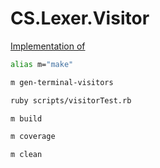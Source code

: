 # CS.Lexer.Visitor

[Implementation of]()

```bash
alias m="make"
```

```bash
m gen-terminal-visitors
```

```bash
ruby scripts/visitorTest.rb
```


```bash
m build
```

```bash
m coverage
```

```bash
m clean
```
